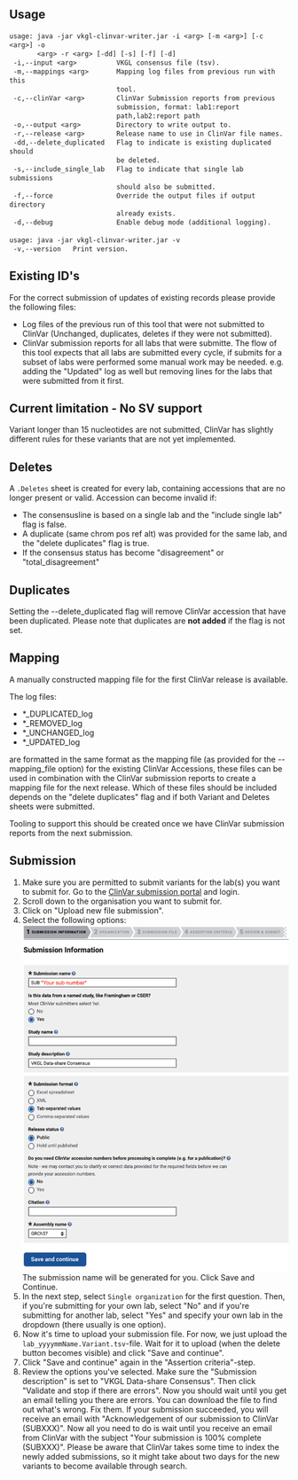 ## Usage

```
usage: java -jar vkgl-clinvar-writer.jar -i <arg> [-m <arg>] [-c <arg>] -o
       <arg> -r <arg> [-dd] [-s] [-f] [-d]
 -i,--input <arg>          VKGL consensus file (tsv).
 -m,--mappings <arg>       Mapping log files from previous run with this
                           tool.
 -c,--clinVar <arg>        ClinVar Submission reports from previous
                           submission, format: lab1:report
                           path,lab2:report path
 -o,--output <arg>         Directory to write output to.
 -r,--release <arg>        Release name to use in ClinVar file names.
 -dd,--delete_duplicated   Flag to indicate is existing duplicated should
                           be deleted.
 -s,--include_single_lab   Flag to indicate that single lab submissions
                           should also be submitted.
 -f,--force                Override the output files if output directory
                           already exists.
 -d,--debug                Enable debug mode (additional logging).

usage: java -jar vkgl-clinvar-writer.jar -v
 -v,--version   Print version.
```

## Existing ID's

For the correct submission of updates of existing records please provide the following files:

- Log files of the previous run of this tool that were not submitted to ClinVar (Unchanged,
  duplicates, deletes if they were not submitted).
- ClinVar submission reports for all labs that were submitte. The flow of this tool expects that all
  labs are submitted every cycle, if submits for a subset of labs were performed some manual work
  may be needed. e.g. adding the "Updated" log as well but removing lines for the labs that were
  submitted from it first.

## Current limitation - No SV support

Variant longer than 15 nucleotides are not submitted, ClinVar has slightly different rules for these
variants that are not yet implemented.

## Deletes

A ```.Deletes``` sheet is created for every lab, containing accessions that are no longer present or
valid. Accession can become invalid if:

- The consensusline is based on a single lab and the "include single lab" flag is false.
- A duplicate (same chrom pos ref alt) was provided for the same lab, and the "delete duplicates"
  flag is true.
- If the consensus status has become "disagreement" or "total_disagreement"

## Duplicates

Setting the --delete_duplicated flag will remove ClinVar accession that have been duplicated. Please
note that duplicates are **not added** if the flag is not set.

## Mapping

A manually constructed mapping file for the first ClinVar release is available.

The log files:

- *_DUPLICATED_log
- *_REMOVED_log
- *_UNCHANGED_log
- *_UPDATED_log

are formatted in the same format as the mapping file (as provided for the --mapping_file option) for
the existing ClinVar Accessions, these files can be used in combination with the ClinVar submission
reports to create a mapping file for the next release. Which of these files should be included
depends on the "delete duplicates" flag and if both Variant and Deletes sheets were submitted.

Tooling to support this should be created once we have ClinVar submission reports from the next
submission.

## Submission

1. Make sure you are permitted to submit variants for the lab(s) you want to submit for. Go to
   the [ClinVar submission portal](https://submit.ncbi.nlm.nih.gov/clinvar/) and login.
2. Scroll down to the organisation you want to submit for.
3. Click on "Upload new file submission".
4. Select the following options:
   ![submission information](img/submission_information.png)
   The submission name will be generated for you. Click Save and Continue.
5. In the next step, select `Single organization` for the first question. Then, if you're submitting
   for your own lab, select "No" and if you're submitting for another lab, select "Yes" and specify
   your own lab in the dropdown (there usually is one option).
6. Now it's time to upload your submission file. For now, we just upload the 
   `lab_yyyymmName.Variant.tsv`-file. Wait for it to upload (when the delete button becomes visible)
   and click "Save and continue".
7. Click "Save and continue" again in the "Assertion criteria"-step.
8. Review the options you've selected. Make sure the "Submission description" is set to 
   "VKGL Data-share Consensus". Then click "Validate and stop if there are errors". Now you should
   wait until you get an email telling you there are errors. You can download the file to find out
   what's wrong. Fix them. If your submission succeeded, you will receive an email with 
   "Acknowledgement of our submission to ClinVar (SUBXXX)". Now all you need to do is wait until you
   receive an email from ClinVar with the subject "Your submission is 100% complete (SUBXXX)". 
   Please be aware that ClinVar takes some time to index the newly added submissions, so it might
   take about two days for the new variants to become available through search.